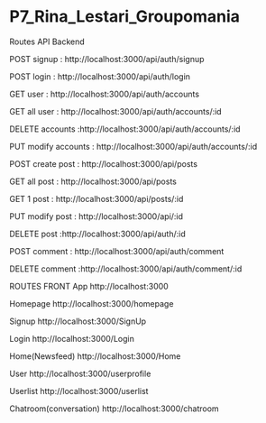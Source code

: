 # P7_Rina_Lestari_Groupomania

Routes API Backend

POST signup : http://localhost:3000/api/auth/signup

POST login : http://localhost:3000/api/auth/login

GET user : http://localhost:3000/api/auth/accounts

GET all user : http://localhost:3000/api/auth/accounts/:id

DELETE accounts :http://localhost:3000/api/auth/accounts/:id

PUT modify accounts : http://localhost:3000/api/auth/accounts/:id

POST create post : http://localhost:3000/api/posts

GET all post : http://localhost:3000/api/posts

GET 1 post : http://localhost:3000/api/posts/:id

PUT modify post : http://localhost:3000/api/:id

DELETE post :http://localhost:3000/api/auth/:id

POST comment : http://localhost:3000/api/auth/comment

DELETE comment :http://localhost:3000/api/auth/comment/:id

ROUTES FRONT
App
http://localhost:3000

Homepage
http://localhost:3000/homepage

Signup
http://localhost:3000/SignUp

Login
http://localhost:3000/Login

Home(Newsfeed)
http://localhost:3000/Home

User
http://localhost:3000/userprofile

Userlist
http://localhost:3000/userlist

Chatroom(conversation)
http://localhost:3000/chatroom
